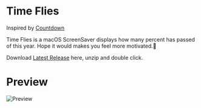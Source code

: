 # Time Flies

Inspired by [Countdown](https://github.com/soffes/Countdown)

Time Flies is a macOS ScreenSaver displays how many percent has passed of this year. Hope it would makes you feel more motivated.🌚

Download [Latest Release](https://github.com/vergilchoi/TimeFlies/releases) here, unzip and double click.

# Preview

![Preview](https://github.com/vergilchoi/TimeFlies/raw/master/preview.jpg)